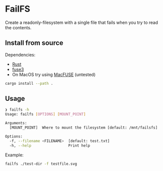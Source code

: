 # FailFS

Create a readonly-filesystem with a single file that fails when you try to read the contents.

## Install from source

Dependencies:

- [Rust](https://rustup.rs/)
- [fuse3](https://github.com/libfuse/libfuse)
- On MacOS try using [MacFUSE](https://osxfuse.github.io/) (untested)

```sh
cargo install --path .
```

## Usage

```sh
❯ failfs -h
Usage: failfs [OPTIONS] [MOUNT_POINT]

Arguments:
  [MOUNT_POINT]  Where to mount the filesystem [default: /mnt/failsfs]

Options:
  -f, --filename <FILENAME>  [default: test.txt]
  -h, --help                 Print help
```

Example:

```sh
failfs ./test-dir -f testfile.svg
```
